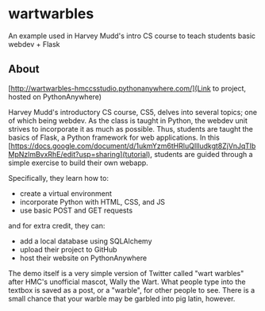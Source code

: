 # wartwarbles
An example used in Harvey Mudd's intro CS course to teach students basic webdev + Flask

## About
[http://wartwarbles-hmccsstudio.pythonanywhere.com/](Link to project, hosted on PythonAnywhere)

Harvey Mudd's introductory CS course, CS5, delves into several topics; one of which being webdev. As the class is taught in Python, the webdev unit strives to incorporate it as much as possible. Thus, students are taught the basics of Flask, a Python framework for web applications. In this [https://docs.google.com/document/d/1ukmYzm6tHRluQIlludkgt8ZjVnJqTIbMpNzlmBvxRhE/edit?usp=sharing](tutorial), students are guided through a simple exercise to build their own webapp. 

Specifically, they learn how to:
* create a virtual environment
* incorporate Python with HTML, CSS, and JS
* use basic POST and GET requests

and for extra credit, they can:
* add a local database using SQLAlchemy
* upload their project to GitHub
* host their website on PythonAnywhere

The demo itself is a very simple version of Twitter called "wart warbles" after HMC's unofficial mascot, Wally the Wart. What people type into the textbox is saved as a post, or a "warble", for other people to see. There is a small chance that your warble may be garbled into pig latin, however. 
